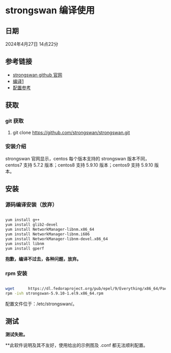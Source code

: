 # strongswan 编译使用

## 日期

2024年4月27日 14点22分

## 参考链接

- [strongswan github 官网](https://github.com/strongswan/strongswan) 
- [编译1]()
- [配置参考](https://rhel.pkgs.org/9/epel-x86_64/strongswan-5.9.10-1.el9.x86_64.rpm.html)


## 获取

### git 获取

1. git clone https://github.com/strongswan/strongswan.git

### 安装介绍

strongswan 官网显示，centos 每个版本支持的 strongswan 版本不同，centos7 支持 5.7.2 版本；centos8 支持 5.9.10 版本；centos9 支持 5.9.10 版本。


## 安装

### 源码编译安装（放弃）

```bash

yum install g++
yum install glib2-devel
yum install NetworkManager-libnm.x86_64
yum install NetworkManager-libnm.i686
yum install NetworkManager-libnm-devel.x86_64
yum install libnm
yum install gperf

```

**抱歉，编译不过去，各种问题，放弃。**

### rpm 安装

```bash

wget      https://dl.fedoraproject.org/pub/epel/9/Everything/x86_64/Packages/s/strongswan-5.9.10-1.el9.x86_64.rpm
rpm -ivh strongswan-5.9.10-1.el9.x86_64.rpm

```

配置文件位于：/etc/strongswan/。


## 测试

**测试失败。**

**此软件说明及其不友好，使用给出的示例图及 .conf 都无法顺利配置。
